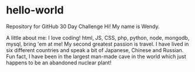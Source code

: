 # hello-world
Repository for GitHub 30 Day Challenge
Hi! My name is Wendy.

A little about me:
I love coding! html, JS, CSS, php, python, node, mongodb, mysql, bring 'em at me! My second greatest passion is travel. I have lived in six different countries and speak a bit of Japanese, Chinese and Russian. Fun fact, I have been in the largest man-made cave in the world which just happens to be an abandoned nuclear plant!
